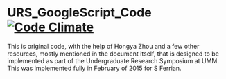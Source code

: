 # URS_GoogleScript_Code [![Code Climate](https://codeclimate.com/github/emmasax1/URS_ScriptEditor_Code/badges/gpa.svg)](https://codeclimate.com/github/emmasax1/URS_ScriptEditor_Code)

This is original code, with the help of Hongya Zhou and a few other resources, mostly mentioned in the document itself, that is designed to be implemented as part of the Undergraduate Research Symposium at UMM. This was implemented fully in February of 2015 for S Ferrian.
